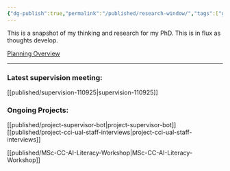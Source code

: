 ```yaml
---
{"dg-publish":true,"permalink":"/published/research-window/","tags":["gardenEntry"],"noteIcon":""}
---
```


This is a snapshot of my thinking and research for my PhD. 
This is in flux as thoughts develop.

[Planning Overview](https://www.notion.so/PhD-Planning-Overview-1d8d4b0df71d80799030cbb90f2fa664 )

---
### Latest supervision meeting:
[[published/supervision-110925\|supervision-110925]]

### Ongoing Projects:
[[published/project-supervisor-bot\|project-supervisor-bot]]
[[published/project-cci-ual-staff-interviews\|project-cci-ual-staff-interviews]]

[[published/MSc-CC-AI-Literacy-Workshop\|MSc-CC-AI-Literacy-Workshop]]

